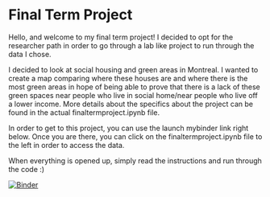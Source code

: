 # Final Term Project 

Hello, and welcome to my final term project!
I decided to opt for the researcher path in order to go through a lab like project to run through the data I chose. 

I decided to look at social housing and green areas in Montreal.
I wanted to create a map comparing where these houses are and where there is the most green areas in hope of being able to prove that there is a lack of these green spaces near people who live in social home/near people who live off a lower income. More details about the specifics about the project can be found in the actual finaltermproject.ipynb file.

In order to get to this project, you can use the launch mybinder link right below.
Once you are there, you can click on the finaltermproject.ipynb file to the left in order to access the data. 

When everything is opened up, simply read the instructions and run through the code :)




[![Binder](https://mybinder.org/badge_logo.svg)](https://mybinder.org/v2/gh/alexiefg/finaltermproject.git/HEAD)


